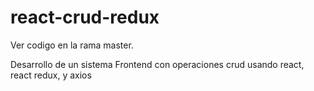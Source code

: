 # react-crud-redux

Ver codigo en la rama master.


Desarrollo de un sistema Frontend con operaciones crud usando react, react redux, y axios


 
